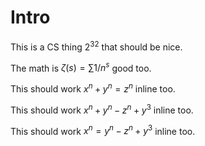 # Intro

This is a CS thing $2^32$ that should be nice.

The math is $\zeta(s) = \sum 1/n^{s}$ good too.

This should work $x^n + y^n = z^n$ inline too.

This should work $x^n + y^n - z^n + y^3$ inline too.

This should work $x^n = y^n - z^n + y^3$ inline too.
